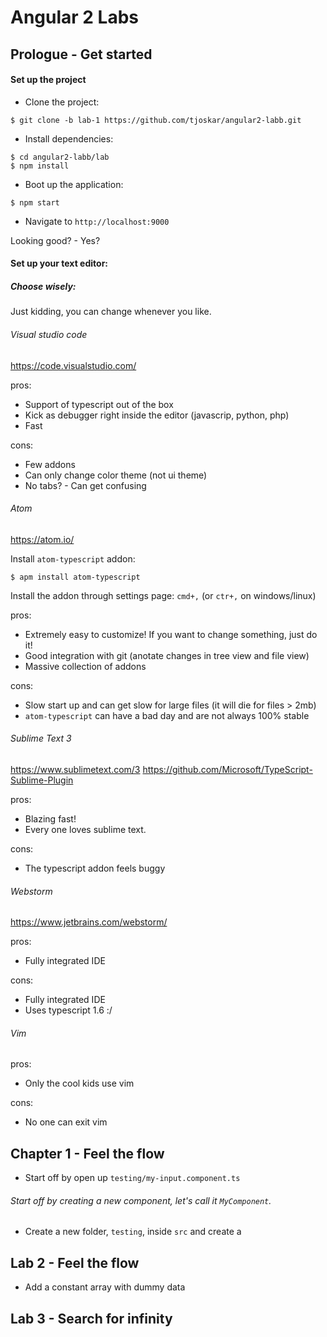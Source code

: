 # Angular 2 Labs

## Prologue - Get started

#### Set up the project

- Clone the project:

```
$ git clone -b lab-1 https://github.com/tjoskar/angular2-labb.git
```

- Install dependencies:

```
$ cd angular2-labb/lab
$ npm install
```

- Boot up the application:

```
$ npm start
```

- Navigate to `http://localhost:9000`

Looking good? - Yes?

#### Set up your text editor:

##### Choose wisely:
Just kidding, you can change whenever you like.

###### Visual studio code
https://code.visualstudio.com/

pros:
- Support of typescript out of the box
- Kick as debugger right inside the editor (javascrip, python, php)
- Fast

cons:
- Few addons
- Can only change color theme (not ui theme)
- No tabs? - Can get confusing

###### Atom
https://atom.io/

Install `atom-typescript` addon:
```
$ apm install atom-typescript
```

Install the addon through settings page: `cmd+,` (or `ctr+,` on windows/linux)

pros:
- Extremely easy to customize! If you want to change something, just do it!
- Good integration with git (anotate changes in tree view and file view)
- Massive collection of addons

cons:
- Slow start up and can get slow for large files (it will die for files > 2mb)
- `atom-typescript` can have a bad day and are not always 100% stable


###### Sublime Text 3
https://www.sublimetext.com/3
https://github.com/Microsoft/TypeScript-Sublime-Plugin

pros:
- Blazing fast!
- Every one loves sublime text.

cons:
- The typescript addon feels buggy


###### Webstorm
https://www.jetbrains.com/webstorm/

pros:
- Fully integrated IDE

cons:
- Fully integrated IDE
- Uses typescript 1.6 :/


###### Vim

pros:
- Only the cool kids use vim

cons:
- No one can exit vim


## Chapter 1 - Feel the flow

- Start off by open up `testing/my-input.component.ts`

###### Start off by creating a new component, let's call it `MyComponent`.
- Create a new folder, `testing`, inside `src` and create a

## Lab 2 - Feel the flow

- Add a constant array with dummy data

## Lab 3 - Search for infinity
